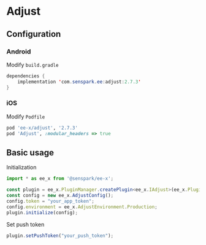 # Adjust
## Configuration
### Android
Modify `build.gradle`
```java
dependencies {
    implementation 'com.senspark.ee:adjust:2.7.3'
}
```

### iOS
Modify `Podfile`
```ruby
pod 'ee-x/adjust', '2.7.3'
pod 'Adjust', :modular_headers => true
```

## Basic usage
Initialization
```ts
import * as ee_x from '@senspark/ee-x';

const plugin = ee_x.PluginManager.createPlugin<ee_x.IAdjust>(ee_x.Plugin.Adjust);
const config = new ee_x.AdjustConfig();
config.token = "your_app_token";
config.environment = ee_x.AdjustEnvironment.Production;
plugin.initialize(config);
```

Set push token
```ts
plugin.setPushToken("your_push_token");
```